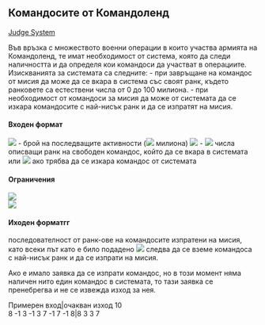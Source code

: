 ## Командосите от Командоленд
[Judge System](https://www.hackerrank.com/contests/sda-2019-2020-test4/challenges/challenge-2273)

Във връзка с множеството военни операции в които участва армията на Командоленд, те имат необходимост от система, която да следи наличността и да определя кои командоси да участват в операциите. Изискванията за системата са следните: - при завръщане на командос от мисия да може да се вкара в система със своят ранк, където ранковете са естествени числа от 0 до 100 милиона. - при необходимост от командоси за мисия да може от системата да се изкара командосите с най-нисък ранк и да се изпратят на мисия.

#### Входен формат

<img src="https://latex.codecogs.com/svg.latex?\Large&space;n"> - брой на последващите активности (<img src="https://latex.codecogs.com/svg.latex?\Large&space;1<n<100"> милиона) <img src="https://latex.codecogs.com/svg.latex?\Large&space;x_i"> - <img src="https://latex.codecogs.com/svg.latex?\Large&space;n"> числа описващи ранк на свободен командос, който да се вкара в системата или <img src="https://latex.codecogs.com/svg.latex?\Large&space;-1"> ако трябва да се изкара командос от системата

#### Ограничения

<img src="https://latex.codecogs.com/svg.latex?\Large&space;1<n<100,000,000"><br>
<img src="https://latex.codecogs.com/svg.latex?\Large&space;0<x_i<100,000,000">

#### Иходен форматгг

последователност от ранк-ове на командосите изпратени на мисия, като всеки път като е било подадено <img src="https://latex.codecogs.com/svg.latex?\Large&space;-1"> следва да се вземе командоса с най-нисък ранк и да се изпрати на мисия.

Ако е имало заявка да се изпрати командос, но в този момент няма наличен нито един командос в системата, то тази заявка се пренебрегва и не се извежда изход за нея.

Примерен вход|очакван изход
10<br>8 -1 3 -1 3 7 -1 7 -1 8|8 3 3 7 

